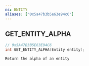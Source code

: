 ```yaml
---
ns: ENTITY
aliases: ["0x5a47b3b5e63e94c6"]
---
```

## GET_ENTITY_ALPHA

```c
// 0x5A47B3B5E63E94C6
int GET_ENTITY_ALPHA(Entity entity);
```

```
Return the alpha of an entity
```
